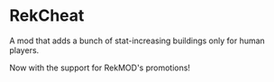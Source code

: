 # RekCheat
A mod that adds a bunch of stat-increasing buildings only for human players.

Now with the support for RekMOD's promotions!
